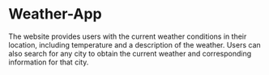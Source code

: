 # Weather-App
The website provides users with the current weather conditions in their location, including temperature and a description of the weather. Users can also search for any city to obtain the current weather and corresponding information for that city.
